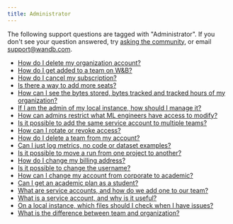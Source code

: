 ```yaml
---
title: Administrator 
---
```

The following support questions are tagged with "Administrator". If you don't see 
your question answered, try [asking the community](https://community.wandb.ai/), 
or email [support@wandb.com](mailto:support@wandb.com).

- [How do I delete my organization account?](delete_organization_account.md)
- [How do I get added to a team on W&B?](added_team_w&b.md)
- [How do I cancel my subscription?](cancel_subscription.md)
- [Is there a way to add more seats?](add_more_seats.md)
- [How can I see the bytes stored, bytes tracked and tracked hours of my organization?](see_bytes_stored_bytes_tracked_tracked_hours_organization.md)
- [If I am the admin of my local instance, how should I manage it?](admin_local_instance_manage.md)
- [How can admins restrict what ML engineers have access to modify?](admins_restrict_ml_engineers_access_modify_example.md)
- [Is it possible to add the same service account to multiple teams?](possible_add_same_service_account_multiple_teams.md)
- [How can I rotate or revoke access?](rotate_revoke_access.md)
- [How do I delete a team from my account?](delete_team_from_account.md)
- [Can I just log metrics, no code or dataset examples?](just_log_metrics_no_code_dataset_examples.md)
- [Is it possible to move a run from one project to another?](possible_move_from_project_another.md)
- [How do I change my billing address?](change_billing_address.md)
- [Is it possible to change the username?](possible_change_username.md)
- [How can I change my account from corporate to academic?](change_account_from_corporate_academic.md)
- [Can I get an academic plan as a student?](academic_plan_student.md)
- [What are service accounts, and how do we add one to our team?](service_accounts_we_add_one_team.md)
- [What is a service account, and why is it useful?](service_account_useful.md)
- [On a local instance, which files should I check when I have issues?](local_instance_files_check_issues.md)
- [What is the difference between team and organization?](difference_team_organization.md)
